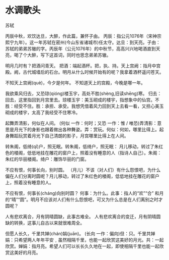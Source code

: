 <link href="../../css/style.css" rel="stylesheet" type="text/css" />

# 水调歌头

<span class="r">苏轼

<div class="p">

丙辰中秋，欢饮达旦，大醉，作此篇，兼怀子由。
<span class="comment">丙辰：指公元1076年（宋神宗熙宁九年）。这一年苏轼在密州(今山东省诸城市)任太守。达旦：到天亮。子由：苏轼的弟弟苏辙的字。丙辰年（公元1076年）的中秋节，高高兴兴地喝酒直到天亮，喝了个大醉，写下这首词，同时也思念弟弟苏辙。

明月几时有？把酒问青天。
<span class="comment">把酒：端起酒杯。把，执、持。天上宫阙：指月中宫殿。阙，古代城墙后的石台。明月从什么时候开始有的呢？我拿着酒杯遥问苍天。

不知天上宫阙(què)，今夕是何年。
<span class="comment">不知道天上的宫殿，今晚是哪一年。

我欲乘风归去，又恐琼(qióng)楼玉宇，高处不胜(shèng,旧读shēng)寒。
<span class="comment">归去：回去，这里指回到月宫里去。琼楼玉宇：美玉砌成的楼宇，指想象中的仙宫。不胜：经受不住。胜：承担、承受。我想凭借着风力回到天上去看一看，又担心美玉砌成的楼宇，太高了我经受不住寒冷。

起舞弄清影，何似在人间。
<span class="comment">(何似 一作：何时；又恐 一作：惟 / 唯恐)弄清影：意思是月光下的身影也跟着做出各种舞姿。弄：赏玩。何似：何如，哪里比得上。起身舞蹈玩赏着月光下自己清朗的影子，月宫哪里比得上在人间。

转朱阁，低绮(qǐ)户，照无眠。转朱阁，低绮户，照无眠：
<span class="comment">月儿移动，转过了朱红色的楼阁，低低地挂在雕花的窗户上，照着没有睡意的人（指诗人自己）。朱阁：朱红的华丽楼阁。绮户：雕饰华丽的门窗。

不应有恨，何事长向，别时圆。
<span class="comment">（月儿）不该（对人们）有什么怨恨吧，为什么偏在人们分离时圆呢？月儿移动，转过了朱红色的楼阁，低低地挂在雕花的窗户上，照着没有睡意的人。

不应有恨，何事长(cháng)向别时圆？
<span class="comment">何事：为什么。此事：指人的“欢”“合” 和月的“晴”“圆”。明月不应该对人们有什么怨恨吧，可又为什么总是在人们离别之时才圆呢？

人有悲欢离合，月有阴晴圆缺，此事古难全。
<span class="comment">人有悲欢离合的变迁，月有阴晴圆缺的转换，这事儿自古以来就很难周全。

但愿人长久，千里共婵(chán)娟(juān)。
<span class="comment">(长向 一作：偏向)但：只。千里共婵娟：只希望两人年年平安﹐虽然相隔千里，也能一起欣赏这美好的月光。共：一起欣赏。婵娟：指月亮。希望人们可以长长久久地在一起，即使相隔千里也能一起欣赏这美好的月亮。
